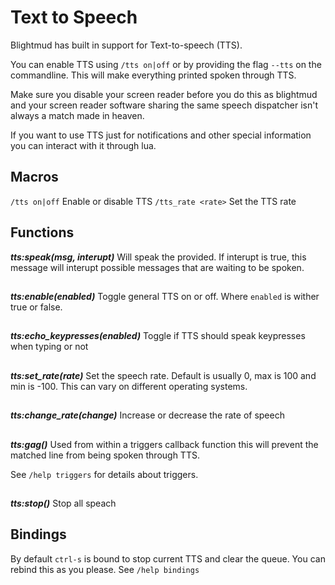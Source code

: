 # Text to Speech

Blightmud has built in support for Text-to-speech (TTS).

You can enable TTS using `/tts on|off` or by providing the flag `--tts` on the commandline.
This will make everything printed spoken through TTS.

Make sure you disable your screen reader before you do this as blightmud and your screen
reader software sharing the same speech dispatcher isn't always a match made
in heaven.

If you want to use TTS just for notifications and other special information
you can interact with it through lua.

## Macros

`/tts on|off`          Enable or disable TTS
`/tts_rate <rate>`     Set the TTS rate

## Functions

***tts:speak(msg, interupt)***
Will speak the provided. If interupt is true, this message will interupt
possible messages that are waiting to be spoken.

##

***tts:enable(enabled)***
Toggle general TTS on or off. Where `enabled` is wither true or false.

##

***tts:echo_keypresses(enabled)***
Toggle if TTS should speak keypresses when typing or not

##

***tts:set_rate(rate)***
Set the speech rate. Default is usually 0, max is 100 and min is -100. This can
vary on different operating systems.

##

***tts:change_rate(change)***
Increase or decrease the rate of speech

##

***tts:gag()***
Used from within a triggers callback function this will prevent the matched
line from being spoken through TTS.

See `/help triggers` for details about triggers.

##

***tts:stop()***
Stop all speach

## Bindings

By default `ctrl-s` is bound to stop current TTS and clear the queue.
You can rebind this as you please. See `/help bindings`
